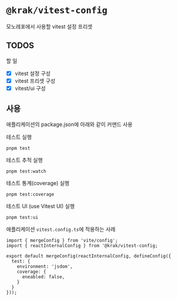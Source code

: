 # `@krak/vitest-config`

모노레포에서 사용할 vitest 설정 프리셋

## TODOS

할 일

- [x] vitest 설정 구성
- [x] vitest 프리셋 구성
- [x] vitest/ui 구성

## 사용

애플리케이션의 package.json에 아래와 같이 커맨드 사용

테스트 실행
```
pnpm test
```

테스트 추적 실행
```
pnpm test:watch
```

테스트 통계(coverage) 실행
```
pnpm test:coverage
```

테스트 UI (use Vitest UI) 실행
```
pnpm test:ui
```

애플리케이션 `vitest.config.ts`에 적용하는 사례

```
import { mergeConfig } from 'vite/config';
import { reactInternalConfig } from '@krak/vitest-config;

export default mergeConfig(reactInternalConfig, defineConfig({
  test: {
    environment: 'jsdom',
    coverage: {
      eneabled: false,
    }
  }
}));
```